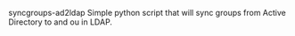 syncgroups-ad2ldap
Simple python script that will sync groups from Active Directory to and ou in LDAP.
